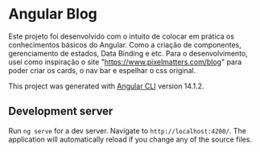 # Angular Blog

Este projeto foi desenvolvido com o intuito de colocar em prática os conhecimentos básicos do Angular. Como a criação de componentes, gerenciamento de estados, Data Binding e etc.
Para o desenvolvimento, usei como inspiração o site "https://www.pixelmatters.com/blog" para poder criar os cards, o nav bar e espelhar o css original.

This project was generated with [Angular CLI](https://github.com/angular/angular-cli) version 14.1.2.

## Development server

Run `ng serve` for a dev server. Navigate to `http://localhost:4200/`. The application will automatically reload if you change any of the source files.
